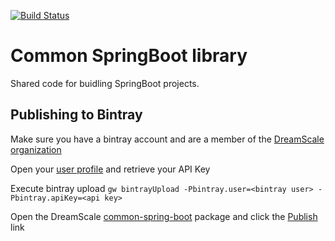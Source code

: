 [![Build Status](https://travis-ci.org/dreamscale-io/common-spring-boot.svg?branch=master)](https://travis-ci.org/dreamscale-io/common-spring-boot)

# Common SpringBoot library

Shared code for buidling SpringBoot projects.

## Publishing to Bintray

Make sure you have a bintray account and are a member of the [DreamScale organization](https://bintray.com/dreamscale/organization/edit)

Open your [user profile](https://bintray.com/profile/edit/organizations) and retrieve your API Key

Execute bintray upload `gw bintrayUpload -Pbintray.user=<bintray user> -Pbintray.apiKey=<api key>`

Open the DreamScale [common-spring-boot](https://bintray.com/dreamscale/maven-public/org.dreamscale%3Acommon-spring-boot) package and
click the [Publish](https://bintray.com/dreamscale/maven-public/org.dreamscale%3Acommon-spring-boot/publish) link